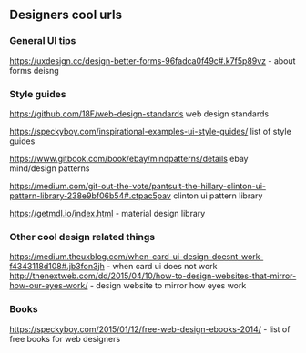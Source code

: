 ## Designers cool urls


### General UI tips

https://uxdesign.cc/design-better-forms-96fadca0f49c#.k7f5p89vz - about forms deisng



### Style guides

https://github.com/18F/web-design-standards web design standards

https://speckyboy.com/inspirational-examples-ui-style-guides/ list of style guides

https://www.gitbook.com/book/ebay/mindpatterns/details ebay mind/design patterns

https://medium.com/git-out-the-vote/pantsuit-the-hillary-clinton-ui-pattern-library-238e9bf06b54#.ctpac5pav clinton ui pattern library

https://getmdl.io/index.html - material design library 

### Other cool design related things

https://medium.theuxblog.com/when-card-ui-design-doesnt-work-f4343118d108#.jb3fon3jh - when card ui does not work
http://thenextweb.com/dd/2015/04/10/how-to-design-websites-that-mirror-how-our-eyes-work/ - design website to mirror how eyes work


### Books

https://speckyboy.com/2015/01/12/free-web-design-ebooks-2014/ - list of free books for web designers

